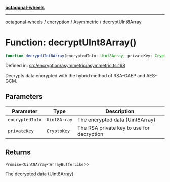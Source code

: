 [**octagonal-wheels**](../../../README.md)

***

[octagonal-wheels](../../../modules.md) / [encryption](../../README.md) / [Asymmetric](../README.md) / decryptUInt8Array

# Function: decryptUInt8Array()

```ts
function decryptUInt8Array(encryptedInfo: Uint8Array, privateKey: CryptoKey): Promise<Uint8Array<ArrayBufferLike>>;
```

Defined in: [src/encryption/asymmetric/asymmetric.ts:168](https://github.com/vrtmrz/octagonal-wheels/blob/main/src/encryption/asymmetric/asymmetric.ts#L168)

Decrypts data encrypted with the hybrid method of RSA-OAEP and AES-GCM.

## Parameters

| Parameter | Type | Description |
| ------ | ------ | ------ |
| `encryptedInfo` | `Uint8Array` | The encrypted data (Uint8Array) |
| `privateKey` | `CryptoKey` | The RSA private key to use for decryption |

## Returns

`Promise`\<`Uint8Array`\<`ArrayBufferLike`\>\>

The decrypted data (Uint8Array)
